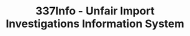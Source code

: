 ---
bigquery: https://console.cloud.google.com/bigquery?p=patents-public-data&d=usitc_investigations&page=dataset&project=sheets-management-319211
citation: US International Trade Commission 337Info Unfair Import Investigations Information
  System
contributors: US International Trade Comission
cost: None
description: US International Trade Commission 337Info Unfair Import Investigations
  Information System contains data on investigations done under Section 337. Section
  337 declares the infringement of certain statutory intellectual property rights
  and other forms of unfair competition in import trade to be unlawful practices.
  Most Section 337 investigations involve allegations of patent or registered trademark
  infringement.
documentation: FAQ and tutorial available on the site
last_edit: 04/09/2022, 05:21:22
location: https://pubapps2.usitc.gov/337external/
maintained_by: US International Trade Comission
schema_fields:
- actualStartDateEvidHear
- htsNumbers
- cafcAppeals
- currentActiveALJ
- actualEndDateEvidHear
- dateOfPublicationFrNotice
- currentStatus
- dateComplaintFiled
- investigationType
- ouiiParticipation
- teoIdIssueDate
- markmanHearing
- title
- teoReliefGranted
- invUnfairAct
- investigationNo
- scheduledStartDateEvidHear
- investigationTermDate
- dateCreated
- trademarkNumbers
- lastUpdated
- publication_number
- finalIdOnViolationDue
- startDateMarkmanHearing
- aljAssigned
- teoIdDueDate
- finalIdOnViolationIssue
- copyrightNumbers
- teoProceedingInvolved
- docketNo
- gcAttorney
- finalDetViolation
- endDateMarkmanHearing
- issueDateOtherNonFinal
- ouiiAttorney
- patentNumbers
- finalDetNoViolation
- internalRemand
- respondent
- scheduledEndDateEvidHear
- complainant
- targetDate
- id
- patentNumber
shortname: unfair_import_investigations
tags:
- import
- legal
- trade
timeframe: 2008-2021 (prior to 2008 downloadable as a JSON file)
title: 337Info - Unfair Import Investigations Information System
uuid: 2721f5ec-e599-4890-9265-9706719fc71e
---